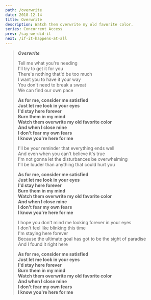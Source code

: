 ```yaml
---
path: /overwrite
date: 2018-12-14
title: Overwrite
description: Watch them overwrite my old favorite color.
series: Concurrent Access
prev: /say-we-did-it
next: /if-it-happens-at-all
---
```


> **_Overwrite_**
>
> Tell me what you're needing \
> I'll try to get it for you \
> There's nothing that'd be too much \
> I want you to have it your way \
> You don't need to break a sweat \
> We can find our own pace
>
> **As for me, consider me satisfied \
> Just let me look in your eyes \
> I'd stay here forever \
> Burn them in my mind \
> Watch them overwrite my old favorite color \
> And when I close mine \
> I don't fear my own fears \
> I know you're here for me**
>
> I'll be your reminder that everything ends well \
> And even when you can't believe it's true \
> I'm not gonna let the disturbances be overwhelming \
> I'll be louder than anything that could hurt you
>
> **As for me, consider me satisfied \
> Just let me look in your eyes \
> I'd stay here forever \
> Burn them in my mind \
> Watch them overwrite my old favorite color \
> And when I close mine \
> I don't fear my own fears \
> I know you're here for me**
>
> I hope you don't mind me looking forever in your eyes \
> I don't feel like blinking this time \
> I'm staying here forever \
> Because the ultimate goal has got to be the sight of paradise \
> And I found it right here
>
> **As for me, consider me satisfied \
> Just let me look in your eyes \
> I'd stay here forever \
> Burn them in my mind \
> Watch them overwrite my old favorite color \
> And when I close mine \
> I don't fear my own fears \
> I know you're here for me**

